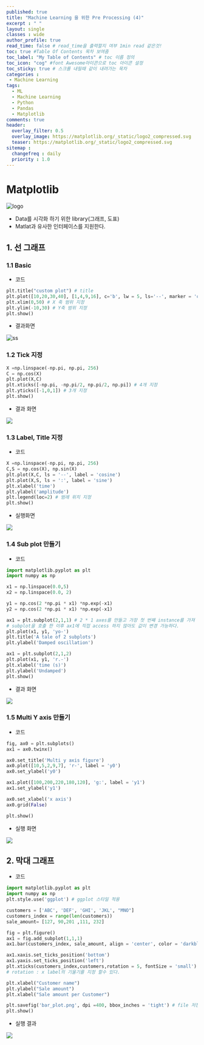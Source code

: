 ```yaml
---
published: true
title: "Machine Learning 을 위한 Pre Processing (4)"
excerpt : " "
layout: single
classes : wide
author_profile: true
read_time: false # read_time을 출력할지 여부 1min read 같은것!
toc: true #Table Of Contents 목차 보여줌
toc_label: "My Table of Contents" # toc 이름 정의
toc_icon: "cog" #font Awesome아이콘으로 toc 아이콘 설정
toc_sticky: true # 스크롤 내릴때 같이 내려가는 목차
categories :
 - Machine Learning
tags: 
  - ML
  - Machine Learning
  - Python
  - Pandas
  - Matplotlib
comments: true
header:
  overlay_filter: 0.5
  overlay_image: https://matplotlib.org/_static/logo2_compressed.svg
  teaser: https://matplotlib.org/_static/logo2_compressed.svg
sitemap :
  changefreq : daily
  priority : 1.0
---
```


# Matplotlib

![logo](https://img1.daumcdn.net/thumb/R800x0/?scode=mtistory2&fname=https%3A%2F%2Ft1.daumcdn.net%2Fcfile%2Ftistory%2F99F963385B1E17B318)

- Data를 시각화 하기 위한 library(그래프, 도표)
- Matlat과 유사한 인터페이스를 지원한다.

## 1. 선 그래프

### 1.1 Basic

- 코드

~~~python
plt.title("custom plot") # title
plt.plot([10,20,30,40], [1,4,9,16], c='b', lw = 5, ls='--', marker = 'o', ms=15, mec='g', mew =5, mfc = 'r')
plt.xlim(0,50) # X 축 범위 지정
plt.ylim(-10,30) # Y축 범위 지정
plt.show()
~~~

- 결과화면

![ss](/assets/images/Figure_1.png)

### 1.2 Tick 지정

~~~python
X =np.linspace(-np.pi, np.pi, 256)
C = np.cos(X)
plt.plot(X,C)
plt.xticks([-np.pi, -np.pi/2, np.pi/2, np.pi]) # 4개 지정
plt.yticks([-1,0,1]) # 3개 지정
plt.show()
~~~

- 결과 화면

![](/assets/images/2019-10-31-11-08-51.png)

### 1.3 Label, Title 지정

- 코드

~~~python
X =np.linspace(-np.pi, np.pi, 256)
C,S = np.cos(X), np.sin(X)
plt.plot(X,C, ls = '--', label = 'cosine')
plt.plot(X,S, ls = ':', label = 'sine')
plt.xlabel('time')
plt.ylabel('amplitude')
plt.legend(loc=2) # 범례 위치 지정
plt.show()
~~~

- 실행화면

![](/assets/images/2019-10-31-11-02-41.png)

### 1.4 Sub plot 만들기

- 코드

~~~python
import matplotlib.pyplot as plt
import numpy as np

x1 = np.linspace(0.0,5)
x2 = np.linspace(0.0, 2)

y1 = np.cos(2 *np.pi * x1) *np.exp(-x1)
y2 = np.cos(2 *np.pi * x1) *np.exp(-x1)

ax1 = plt.subplot(2,1,1) # 2 * 1 axes를 만들고 가장 첫 번째 instance를 가져 온다
# subplot을 호출 한 이후 ax1에 직접 access 하지 않아도 값이 변경 가능하다.
plt.plot(x1, y1, 'yo-')
plt.title('A tale of 2 subplots')
plt.ylabel('Damped oscillation')

ax1 = plt.subplot(2,1,2)
plt.plot(x1, y1, 'r.-')
plt.xlabel('time (s)')
plt.ylabel('Undamped')
plt.show()
~~~

- 결과 화면

![](/assets/images/2019-10-31-11-25-20.png)

### 1.5 Multi Y axis 만들기

- 코드

~~~ python
fig, ax0 = plt.subplots()
ax1 = ax0.twinx()

ax0.set_title('Multi y axis figure')
ax0.plot([10,5,2,9,7], 'r-', label = 'y0')
ax0.set_ylabel('y0')

ax1.plot([100,200,220,180,120], 'g:', label = 'y1')
ax1.set_ylabel('y1')

ax0.set_xlabel('x axis')
ax0.grid(False)

plt.show()
~~~

- 실행 화면

![](/assets/images/2019-10-31-11-34-55.png)

## 2. 막대 그래프

- 코드

~~~python
import matplotlib.pyplot as plt
import numpy as np
plt.style.use('ggplot') # ggplot 스타일 적용

customers = ['ABC', 'DEF', 'GHI', 'JKL', "MNO"]
customers_index = range(len(customers))
sale_amount= [127, 90,201 ,111, 232]

fig = plt.figure()
ax1 = fig.add_subplot(1,1,1)
ax1.bar(customers_index, sale_amount, align = 'center', color = 'darkblue')

ax1.xaxis.set_ticks_position('bottom')
ax1.yaxis.set_ticks_position('left')
plt.xticks(customers_index,customers,rotation = 5, fontSize = 'small') 
# rotation : x label의 기울기를 지정 할수 있다.  

plt.xlabel("Customer name")
plt.ylabel("Sale amount")
plt.xlabel("Sale amount per Customer")

plt.savefig('bar_plot.png', dpi =400, bbox_inches = 'tight') # file 저장
plt.show()
~~~

- 실행 결과

![](/assets/images/2019-10-31-11-49-43.png)